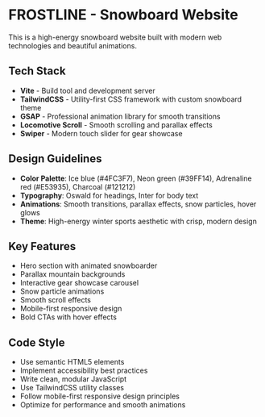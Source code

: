<!-- Use this file to provide workspace-specific custom instructions to Copilot. For more details, visit https://code.visualstudio.com/docs/copilot/copilot-customization#_use-a-githubcopilotinstructionsmd-file -->

# FROSTLINE - Snowboard Website

This is a high-energy snowboard website built with modern web technologies and beautiful animations.

## Tech Stack
- **Vite** - Build tool and development server
- **TailwindCSS** - Utility-first CSS framework with custom snowboard theme
- **GSAP** - Professional animation library for smooth transitions
- **Locomotive Scroll** - Smooth scrolling and parallax effects
- **Swiper** - Modern touch slider for gear showcase

## Design Guidelines
- **Color Palette**: Ice blue (#4FC3F7), Neon green (#39FF14), Adrenaline red (#E53935), Charcoal (#121212)
- **Typography**: Oswald for headings, Inter for body text
- **Animations**: Smooth transitions, parallax effects, snow particles, hover glows
- **Theme**: High-energy winter sports aesthetic with crisp, modern design

## Key Features
- Hero section with animated snowboarder
- Parallax mountain backgrounds
- Interactive gear showcase carousel
- Snow particle animations
- Smooth scroll effects
- Mobile-first responsive design
- Bold CTAs with hover effects

## Code Style
- Use semantic HTML5 elements
- Implement accessibility best practices
- Write clean, modular JavaScript
- Use TailwindCSS utility classes
- Follow mobile-first responsive design principles
- Optimize for performance and smooth animations
